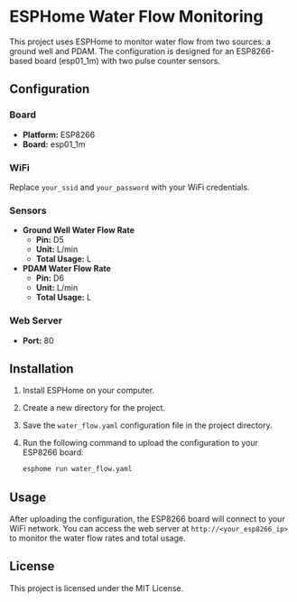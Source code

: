 # ESPHome Water Flow Monitoring

This project uses ESPHome to monitor water flow from two sources: a ground well and PDAM. The configuration is designed for an ESP8266-based board (esp01_1m) with two pulse counter sensors.

## Configuration

### Board
- **Platform:** ESP8266
- **Board:** esp01_1m

### WiFi
Replace `your_ssid` and `your_password` with your WiFi credentials.

### Sensors
- **Ground Well Water Flow Rate**
  - **Pin:** D5
  - **Unit:** L/min
  - **Total Usage:** L
- **PDAM Water Flow Rate**
  - **Pin:** D6
  - **Unit:** L/min
  - **Total Usage:** L

### Web Server
- **Port:** 80

## Installation

1. Install ESPHome on your computer.
2. Create a new directory for the project.
3. Save the `water_flow.yaml` configuration file in the project directory.
4. Run the following command to upload the configuration to your ESP8266 board:

   ```bash
   esphome run water_flow.yaml
   ```

## Usage

After uploading the configuration, the ESP8266 board will connect to your WiFi network. You can access the web server at `http://<your_esp8266_ip>` to monitor the water flow rates and total usage.

## License

This project is licensed under the MIT License.